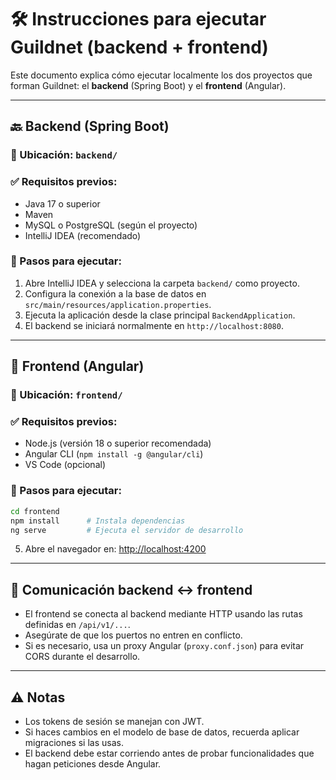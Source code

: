 # 🛠️ Instrucciones para ejecutar Guildnet (backend + frontend)

Este documento explica cómo ejecutar localmente los dos proyectos que forman Guildnet: el **backend** (Spring Boot) y el **frontend** (Angular).

---

## 🔙 Backend (Spring Boot)

### 📁 Ubicación: `backend/`

### ✅ Requisitos previos:
- Java 17 o superior
- Maven
- MySQL o PostgreSQL (según el proyecto)
- IntelliJ IDEA (recomendado)

### 🚀 Pasos para ejecutar:

1. Abre IntelliJ IDEA y selecciona la carpeta `backend/` como proyecto.
2. Configura la conexión a la base de datos en `src/main/resources/application.properties`.
3. Ejecuta la aplicación desde la clase principal `BackendApplication`.
4. El backend se iniciará normalmente en `http://localhost:8080`.

---

## 🔮 Frontend (Angular)

### 📁 Ubicación: `frontend/`

### ✅ Requisitos previos:
- Node.js (versión 18 o superior recomendada)
- Angular CLI (`npm install -g @angular/cli`)
- VS Code (opcional)

### 🚀 Pasos para ejecutar:

```bash
cd frontend
npm install      # Instala dependencias
ng serve         # Ejecuta el servidor de desarrollo
```

5. Abre el navegador en: [http://localhost:4200](http://localhost:4200)

---

## 📡 Comunicación backend ↔ frontend

- El frontend se conecta al backend mediante HTTP usando las rutas definidas en `/api/v1/...`.
- Asegúrate de que los puertos no entren en conflicto.
- Si es necesario, usa un proxy Angular (`proxy.conf.json`) para evitar CORS durante el desarrollo.

---

## ⚠️ Notas

- Los tokens de sesión se manejan con JWT.
- Si haces cambios en el modelo de base de datos, recuerda aplicar migraciones si las usas.
- El backend debe estar corriendo antes de probar funcionalidades que hagan peticiones desde Angular.
